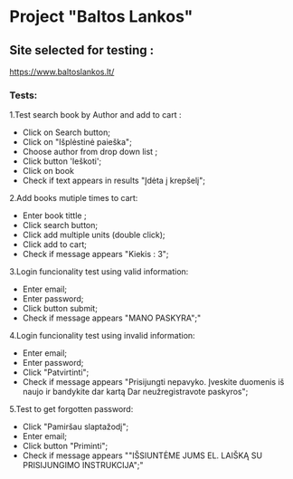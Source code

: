 # Project "Baltos Lankos"
## Site selected for testing : 
https://www.baltoslankos.lt/

### Tests:
1.Test search book by Author and add to cart : 
 * Click on Search button;
 * Click on "Išplėstinė paieška";
 * Choose author from drop down list ;
 * Click button 'Ieškoti';
 * Click on book
 * Check if text appears in results "Įdėta į krepšelį";

2.Add books mutiple times to cart:
* Enter book tittle ;
* Click search button;
* Click add multiple units (double click);
* Click add to cart;
* Check if message appears "Kiekis : 3";

3.Login funcionality test using valid information: 
* Enter email;
* Enter password;
* Click button submit;
* Check if message appears "MANO PASKYRA";"

4.Login funcionality test using invalid information:
* Enter email;
* Enter password;
* Click "Patvirtinti";
* Check if message appears "Prisijungti nepavyko. Įveskite duomenis iš naujo ir bandykite dar kartą 
  Dar neužregistravote paskyros";

5.Test to get forgotten password:
* Click "Pamiršau slaptažodį";
* Enter email;
* Click button "Priminti";
* Check if message appears ""IŠSIUNTĖME JUMS EL. LAIŠKĄ SU PRISIJUNGIMO INSTRUKCIJA";"
